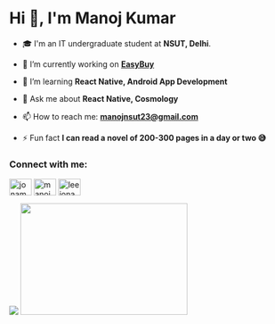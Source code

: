 <!-- ### Hi, I'm Manoj Kumar 👋


- 🎓 I'm an IT undergraduate student at **NSUT, Delhi**.
- 🌱 I’m **learning** Data Structures and Algorithms.
- 💬 **Ask me about**: Reactjs or any tech related stuff.
- 📫 **How to reach me**: [LinkedIn](https://www.linkedin.com/in/manojnsut/), [Twitter](https://twitter.com/jonam_lehgab)                    
- ⚡ **Fun fact**: I can read a novel of 300 pages in a day or two.
- 😄 **Pronouns**: He/His

<p float="left">
  <img src="https://github-readme-stats.vercel.app/api?username=manojnsut&&show_icons=true&count_private=true&include_all_commits=true" />
  <img src="https://github-readme-stats.vercel.app/api/top-langs/?username=manojnsut" width="300" height="200"/>
</p>
 -->
 
 <h1>Hi 👋, I'm Manoj Kumar</h1>


<!-- <p align="left"> <img src="https://komarev.com/ghpvc/?username=manojnsut&label=Profile%20views&color=0e75b6&style=flat" alt="manojnsut" /> </p> -->

<!-- <p align="left"> <a href="https://twitter.com/jonam_lehgab" target="blank"><img src="https://img.shields.io/twitter/follow/jonam_lehgab?logo=twitter&style=for-the-badge" alt="jonam_lehgab" /></a> </p> -->
- 🎓 I'm an IT undergraduate student at **NSUT, Delhi**.
- 🔭 I’m currently working on **[EasyBuy](https://github.com/rohit672/EasyBuy)**

- 🌱 I’m learning **React Native, Android App Development**

- 💬 Ask me about **React Native, Cosmology**

- 📫 How to reach me: **manojnsut23@gmail.com**

- ⚡ Fun fact **I can read a novel of 200-300 pages in a day or two 😅**

<h3 align="left">Connect with me:</h3>
<p align="left">
<a href="https://twitter.com/jonam_lehgab" target="blank"><img align="center" src="https://raw.githubusercontent.com/rahuldkjain/github-profile-readme-generator/master/src/images/icons/Social/twitter.svg" alt="jonam_lehgab" height="30" width="40" /></a>
<a href="https://linkedin.com/in/manojnsut" target="blank"><img align="center" src="https://raw.githubusercontent.com/rahuldkjain/github-profile-readme-generator/master/src/images/icons/Social/linked-in-alt.svg" alt="manojnsut" height="30" width="40" /></a>
<a href="https://instagram.com/leejonam" target="blank"><img align="center" src="https://raw.githubusercontent.com/rahuldkjain/github-profile-readme-generator/master/src/images/icons/Social/instagram.svg" alt="leejonam" height="30" width="40" /></a>
</p>

<!-- <h3 align="left">Languages and Tools:</h3>
<p align="left"> <a href="https://www.w3schools.com/cpp/" target="_blank" rel="noreferrer"> <img src="https://raw.githubusercontent.com/devicons/devicon/master/icons/cplusplus/cplusplus-original.svg" alt="cplusplus" width="40" height="40"/> </a> <a href="https://www.w3schools.com/css/" target="_blank" rel="noreferrer"> <img src="https://raw.githubusercontent.com/devicons/devicon/master/icons/css3/css3-original-wordmark.svg" alt="css3" width="40" height="40"/> </a>  <a href="https://git-scm.com/" target="_blank" rel="noreferrer"> <img src="https://www.vectorlogo.zone/logos/git-scm/git-scm-icon.svg" alt="git" width="40" height="40"/> </a> <a href="https://www.w3.org/html/" target="_blank" rel="noreferrer"> <img src="https://raw.githubusercontent.com/devicons/devicon/master/icons/html5/html5-original-wordmark.svg" alt="html5" width="40" height="40"/> </a> <a href="https://developer.mozilla.org/en-US/docs/Web/JavaScript" target="_blank" rel="noreferrer"> <img src="https://raw.githubusercontent.com/devicons/devicon/master/icons/javascript/javascript-original.svg" alt="javascript" width="40" height="40"/> </a> <a href="https://www.mongodb.com/" target="_blank" rel="noreferrer"> <img src="https://raw.githubusercontent.com/devicons/devicon/master/icons/mongodb/mongodb-original-wordmark.svg" alt="mongodb" width="40" height="40"/> </a> <a href="https://nodejs.org" target="_blank" rel="noreferrer"> <img src="https://raw.githubusercontent.com/devicons/devicon/master/icons/nodejs/nodejs-original-wordmark.svg" alt="nodejs" width="40" height="40"/> </a> <a href="https://postman.com" target="_blank" rel="noreferrer"> <img src="https://www.vectorlogo.zone/logos/getpostman/getpostman-icon.svg" alt="postman" width="40" height="40"/> </a> <a href="https://reactnative.dev/" target="_blank" rel="noreferrer"> <img src="https://reactnative.dev/img/header_logo.svg" alt="reactnative" width="40" height="40"/> </a> </p> -->

<!-- <p>&nbsp;<img align="center" src="https://github-readme-stats.vercel.app/api?username=manojnsut&show_icons=true&locale=en" alt="manojnsut" /></p> -->
<p float="left">
  <img src="https://github-readme-stats.vercel.app/api?username=manojnsut&&show_icons=false&count_private=true&include_all_commits=true"/>
  <img src="https://github-readme-stats.vercel.app/api/top-langs/?username=manojnsut" width="300" height="200"/>
</p>

